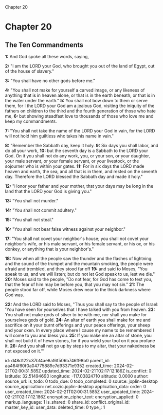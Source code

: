 Chapter 20

# Chapter 20

## The Ten Commandments

**1:** And God spoke all these words, saying,

**2:** "I am the LORD your God, who brought you out of the land of Egypt, out of the house of slavery."

**3:** "You shall have no other gods before me."

**4:** "You shall not make for yourself a carved image, or any likeness of anything that is in heaven alone, or that is in the earth beneath, or that is in the water under the earth."
**5:** You shall not bow down to them or serve them, for I the LORD your God am a jealous God, visiting the iniquity of the fathers on children to the third and the fourth generation of those who hate me,
**6:** but showing steadfast love to thousands of those who love me and keep my commandments.

**7:** "You shall not take the name of the LORD your God in vain, for the LORD will not hold him guiltless who takes his name in vain."

**8:** "Remember the Sabbath day, keep it holy.
**9:** Six days you shall labor, and do all your work,
**10:** but the seventh day is a Sabbath to the LORD your God. On it you shall not do any work, you, or your son, or your daughter, your male servant, or your female servant, or your livestock, or the sojourner who is within your gates.
**11:** For in six days the LORD made heaven and earth, the sea, and all that is in them, and rested on the seventh day. Therefore the LORD blessed the Sabbath day and made it holy."

**12:** "Honor your father and your mother, that your days may be long in the land that the LORD your God is giving you."

**13:** "You shall not murder."

**14:** "You shall not commit adultery."

**15:** "You shall not steal."

**16:** "You shall not bear false witness against your neighbor."

**17:** "You shall not covet your neighbor's house; you shall not covet your neighbor's wife, or his male servant, or his female servant, or his ox, or his donkey, or anything that is your neighbor's."

**18:** Now when all the people saw the thunder and the flashes of lightning and the sound of the trumpet and the mountain smoking, the people were afraid and trembled, and they stood far off
**19:** and said to Moses, "You speak to us, and we will listen; but do not let God speak to us, lest we die."
**20:** Moses said to the people, "Do not fear, for God has come to test you, that the fear of him may be before you, that you may not sin."
**21:** The people stood far off, while Moses drew near to the thick darkness where God was.

**22:** And the LORD said to Moses, "Thus you shall say to the people of Israel: 'You have seen for yourselves that I have talked with you from heaven.
**23:** You shall not make gods of silver to be with me, nor shall you make for yourselves gods of gold.
**24:** An altar of earth you shall make for me and sacrifice on it your burnt offerings and your peace offerings, your sheep and your oxen. In every place where I cause my name to be remembered I will come to you and bless you.
**25:** If you make me an altar of stone, you shall not build it of hewn stones, for if you wield your tool on it you profane it.
**26:** And you shall not go up by steps to my altar, that your nakedness be not exposed on it.'"


id: d48d122c37bf4ae8af6f506b746f98b0
parent_id: aa464f60f0a04775889e7d93371e9352
created_time: 2024-02-21T02:00:31.585Z
updated_time: 2024-02-21T02:17:12.186Z
is_conflict: 0
latitude: 32.51494690
longitude: -117.03824710
altitude: 0.0000
author: 
source_url: 
is_todo: 0
todo_due: 0
todo_completed: 0
source: joplin-desktop
source_application: net.cozic.joplin-desktop
application_data: 
order: 0
user_created_time: 2024-02-21T02:00:31.585Z
user_updated_time: 2024-02-21T02:17:12.186Z
encryption_cipher_text: 
encryption_applied: 0
markup_language: 1
is_shared: 0
share_id: 
conflict_original_id: 
master_key_id: 
user_data: 
deleted_time: 0
type_: 1